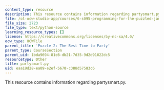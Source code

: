 ```yaml
---
content_type: resource
description: This resource contains information regarding partysmart.py.
file: /ol-ocw-studio-app/courses/6-s095-programming-for-the-puzzled-january-iap-2018/eaa19d28ea09e2ef5670c388d57583c6_partysmart.py
file_size: 2723
file_type: text/python-source
learning_resource_types: []
license: https://creativecommons.org/licenses/by-nc-sa/4.0/
ocw_type: OCWFile
parent_title: 'Puzzle 2: The Best Time to Party'
parent_type: CourseSection
parent_uid: 1bda9694-81e8-db21-7d35-9d2d91022dc5
resourcetype: Other
title: partysmart.py
uid: eaa19d28-ea09-e2ef-5670-c388d57583c6
---
```

This resource contains information regarding partysmart.py.